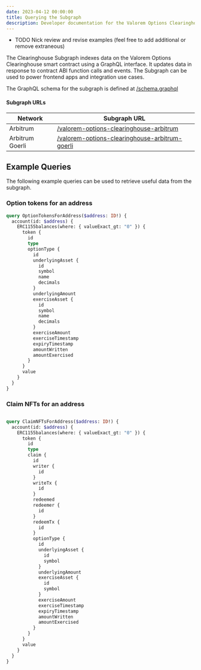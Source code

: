 ```yaml
---
date: 2023-04-12 00:00:00
title: Querying the Subgraph
description: Developer documentation for the Valorem Options Clearinghouse subgraph.
---
```


- TODO Nick review and revise examples (feel free to add additional or remove extraneous)

The Clearinghouse Subgraph indexes data on the Valorem Options Clearinghouse smart contract using a GraphQL interface. It updates data in response to contract ABI function calls and events. The Subgraph can be used to power frontend apps and integration use cases.

The GraphQL schema for the subgraph is defined at [/schema.graphql](https://github.com/valorem-labs-inc/valorem-subgraph/blob/master/schema.graphql)

#### Subgraph URLs

| Network            | Subgraph URL |
| ------------------ | ------------ |
| Arbitrum           | [/valorem-options-clearinghouse-arbitrum](https://thegraph.com/legacy-explorer/subgraph/valorem-labs/valorem-options-clearinghouse-arbitrum)        |
| Arbitrum Goerli    | [/valorem-options-clearinghouse-arbitrum-goerli](https://thegraph.com/hosted-service/subgraph/nickadamson/ch-arb-goerli) |

## Example Queries

The following example queries can be used to retrieve useful data from the subgraph.

### Option tokens for an address
```graphql
query OptionTokensForAddress($address: ID!) {
  account(id: $address) {
    ERC1155balances(where: { valueExact_gt: "0" }) {
      token {
        id
        type
        optionType {
          id
          underlyingAsset {
            id
            symbol
            name
            decimals
          }
          underlyingAmount
          exerciseAsset {
            id
            symbol
            name
            decimals
          }
          exerciseAmount
          exerciseTimestamp
          expiryTimestamp
          amountWritten
          amountExercised
        }
      }
      value
    }
  }
}
```

### Claim NFTs for an address
```graphql

query ClaimNFTsForAddress($address: ID!) {
  account(id: $address) {
    ERC1155balances(where: { valueExact_gt: "0" }) {
      token {
        id
        type
        claim {
          id
          writer {
            id
          }
          writeTx {
            id
          }
          redeemed
          redeemer {
            id
          }
          redeemTx {
            id
          }
          optionType {
            id
            underlyingAsset {
              id
              symbol
            }
            underlyingAmount
            exerciseAsset {
              id
              symbol
            }
            exerciseAmount
            exerciseTimestamp
            expiryTimestamp
            amountWritten
            amountExercised
          }
        }
      }
      value
    }
  }
}
```
